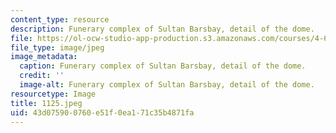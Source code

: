 ```yaml
---
content_type: resource
description: Funerary complex of Sultan Barsbay, detail of the dome.
file: https://ol-ocw-studio-app-production.s3.amazonaws.com/courses/4-615-the-architecture-of-cairo-spring-2002/43d075900760e51f0ea171c35b4871fa_1125.jpeg
file_type: image/jpeg
image_metadata:
  caption: Funerary complex of Sultan Barsbay, detail of the dome.
  credit: ''
  image-alt: Funerary complex of Sultan Barsbay, detail of the dome.
resourcetype: Image
title: 1125.jpeg
uid: 43d07590-0760-e51f-0ea1-71c35b4871fa
---
```

